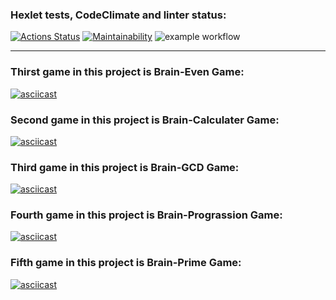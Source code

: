 ### Hexlet tests, CodeClimate and linter status:

[![Actions Status](https://github.com/MaximKalinchuk/backend-project-lvl1/workflows/hexlet-check/badge.svg)](https://github.com/MaximKalinchuk/backend-project-lvl1/actions)
[![Maintainability](https://api.codeclimate.com/v1/badges/a99a88d28ad37a79dbf6/maintainability)](https://codeclimate.com/github/codeclimate/codeclimate/maintainability)
![example workflow](https://github.com/MaximKalinchuk/backend-project-lvl1/actions/workflows/nodejs.yml/badge.svg)
___
### Thirst game in this project is Brain-Even Game:
[![asciicast](https://asciinema.org/a/NpP67SnN8bFcNZAgSNrYJqSpJ.svg)](https://asciinema.org/a/NpP67SnN8bFcNZAgSNrYJqSpJ)
### Second game in this project is Brain-Calculater Game:
[![asciicast](https://asciinema.org/a/446583.svg)](https://asciinema.org/a/446583)
### Third game in this project is Brain-GCD Game:
[![asciicast](https://asciinema.org/a/446811.svg)](https://asciinema.org/a/446811)
### Fourth game in this project is Brain-Prograssion Game:
[![asciicast](https://asciinema.org/a/447159.svg)](https://asciinema.org/a/447159)
### Fifth game in this project is Brain-Prime Game:
[![asciicast](https://asciinema.org/a/mkukzgianYY6jmTmMeryeVg3y.svg)](https://asciinema.org/a/mkukzgianYY6jmTmMeryeVg3y)